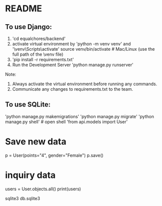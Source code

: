 # README

## To use Django:
1. 'cd equalchores/backend'
2. activate virtual environment by 'python -m venv venv' and '\venv\Scripts\activate'
    source venv/bin/activate # Mac/Linux (use the full path of the \venv file)  
3. 'pip install -r requirements.txt'
4. Run the Development Server
'python manage.py runserver'

Note:
1. Always activate the virtual environment before running any commands.
2. Communicate any changes to requirements.txt to the team.


## To use SQLite: 
'python manage.py makemigrations'
'python manage.py migrate'
'python manage.py shell' # open shell
'from api.models import User'
# Save new data
p = User(points="4", gender="Female")
p.save()
# inquiry data
users = User.objects.all()
print(users)

sqlite3 db.sqlite3	

